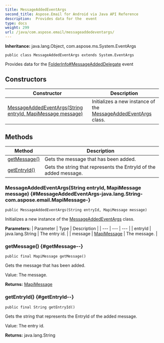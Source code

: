 ```yaml
---
title: MessageAddedEventArgs
second_title: Aspose.Email for Android via Java API Reference
description:  Provides data for the  event
type: docs
weight: 299
url: /java/com.aspose.email/messageaddedeventargs/
---
```

**Inheritance:**
java.lang.Object, com.aspose.ms.System.EventArgs
```
public class MessageAddedEventArgs extends System.EventArgs
```

Provides data for the [FolderInfo\#MessageAddedDelegate](../../com.aspose.email/folderinfo\#MessageAddedDelegate) event
## Constructors

| Constructor | Description |
| --- | --- |
| [MessageAddedEventArgs(String entryId, MapiMessage message)](#MessageAddedEventArgs-java.lang.String-com.aspose.email.MapiMessage-) | Initializes a new instance of the [MessageAddedEventArgs](../../com.aspose.email/messageaddedeventargs) class. |
## Methods

| Method | Description |
| --- | --- |
| [getMessage()](#getMessage--) | Gets the message that has been added. |
| [getEntryId()](#getEntryId--) | Gets the string that represents the EntryId of the added message. |
### MessageAddedEventArgs(String entryId, MapiMessage message) {#MessageAddedEventArgs-java.lang.String-com.aspose.email.MapiMessage-}
```
public MessageAddedEventArgs(String entryId, MapiMessage message)
```


Initializes a new instance of the [MessageAddedEventArgs](../../com.aspose.email/messageaddedeventargs) class.

**Parameters:**
| Parameter | Type | Description |
| --- | --- | --- |
| entryId | java.lang.String | The entry id. |
| message | [MapiMessage](../../com.aspose.email/mapimessage) | The message. |

### getMessage() {#getMessage--}
```
public final MapiMessage getMessage()
```


Gets the message that has been added.

Value: The message.

**Returns:**
[MapiMessage](../../com.aspose.email/mapimessage)
### getEntryId() {#getEntryId--}
```
public final String getEntryId()
```


Gets the string that represents the EntryId of the added message.

Value: The entry id.

**Returns:**
java.lang.String
